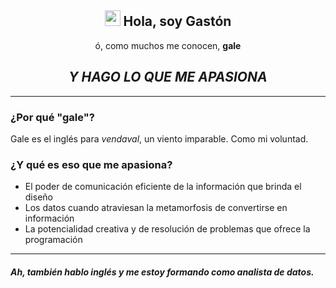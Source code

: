 <h2 align="center"><img src="https://c.tenor.com/SNL9_xhZl9oAAAAi/waving-hand-joypixels.gif" height="25px" width="25px"> Hola, soy Gastón</h2>
<p align="center">ó, como muchos me conocen, <b>gale</b></p>
<h2 align="center"><i>Y HAGO LO QUE ME APASIONA</i></h2>
<hr>
<h3>¿Por qué "gale"?</h3>
Gale es el inglés para <i>vendaval</i>, un viento imparable. Como mi voluntad.
<br>
<h3>¿Y qué es eso que me apasiona?</h3>
<ul>
  <li>El poder de comunicación eficiente de la información que brinda el diseño</li>
  <li>Los datos cuando atraviesan la metamorfosis de convertirse en información</li>
  <li>La potencialidad creativa y de resolución de problemas que ofrece la programación</li>
</ul>
<hr>
<h5>Ah, también hablo inglés y me estoy formando como analista de datos.</p>
<!---
Notas
--->
